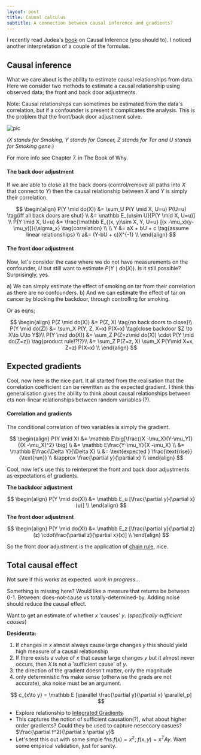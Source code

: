 ```yaml
---
layout: post
title: Causal calculus
subtitle: A connection between causal inference and gradients?
---
```


I recently read Judea's [book](https://www.goodreads.com/book/show/36204378-the-book-of-why
) on Causal Inference (you should to). I noticed another interpretation of a couple of the formulas.

## Causal inference

What we care about is the ability to estimate causal relationships from data. Here we consider two methods to estimate a causal relationship using observed data; the front and back door adjustments.

<side>Note: Causal relationships can sometimes be estimated from the data's correlation, but if a confounder is present it complicates the analysis. This is the problem that the front/back door adjustment solve.</side>

![pic]({{site.baseurl}}\images/smoking.png)


(_$X$ stands for Smoking, $Y$ stands for Cancer, $Z$ stands for Tar and $U$ stands for Smoking gene._)

<side>For more info see Chapter 7. in The Book of Why.
</side>

#### The back door adjustment

If we are able to close all the back doors (control/remove all paths into $X$ that connect to $Y$) then the causal relationship between $X$ and $Y$ is simply their correlation.

$$
\begin{align}
P(Y \mid do(X)) &= \sum_U P(Y \mid X, U=u) P(U=u) \tag{iff all back doors are shut} \\
&= \mathbb E_{u\sim U}[P(Y \mid X, U=u)] \\
P(Y \mid X, U=u) &=  \frac{\mathbb E_{(x, y)\sim X, Y, U=u} [(x -\mu_x)(y-\mu_y)]}{\sigma_x} \tag{correlation}  \\
\\
Y &= aX + bU + c \tag{assume linear relationships} \\
a&= (Y-bU + c)X^{-1} \\
\end{align}
$$


#### The front door adjustment

Now, let's consider the case where we do not have measurements on the confounder, $U$ but still want to estimate $P(Y \mid do(X))$. Is it still possible? Surprisingly, yes.

a) We can simply estimate the effect of smoking on tar from their correlation as there are no confounders.
b) And we can estimate the effect of tar on cancer by blocking the backdoor, through controlling for smoking.

Or as eqns;

$$
\begin{align}
P(Z \mid do(X)) &= P(Z, X) \tag{no back doors to close}\\
P(Y \mid do(Z)) &= \sum_X P(Y, Z, X=x) P(X=x) \tag{close backdoor $Z \to X\to U\to Y$}\\
P(Y \mid do(X)) &= \sum_Z P(Z=z\mid do(X)) \cdot P(Y \mid do(Z=z)) \tag{product rule!?!?}\\
&= \sum_Z P(Z=z, X) \sum_X P(Y\mid X=x, Z=z) P(X=x) \\
\end{align}
$$



## Expected gradients

Cool, now here is the nice part. It all started from the realisation that the correlation coefficient can be rewritten as the expected gradient. I think this generalisation gives the ability to think about causal relationships between cts non-linear relationships between random variables (?).

#### Correlation and gradients

The conditional correlation of two variables is simply the gradient.

$$
\begin{align}
P(Y \mid X) &= \mathbb E\big[\frac{(X -\mu_X)(Y-\mu_Y)}{(X -\mu_X)^2} \big] \\
&= \mathbb E\frac{Y-\mu_Y}{X -\mu_X} \\
&= \mathbb E\frac{\Delta Y}{\Delta X} \\
&= \text{expected } \frac{\text{rise}}{\text{run}} \\
&\approx \frac{\partial y}{\partial x} \\
\end{align}
$$

Cool, now let's use this to reinterpret the front and back door adjustments as expectations of gradients.


__The backdoor adjustment__

$$
\begin{align}
P(Y \mid do(X)) &= \mathbb E_u [\frac{\partial y}{\partial x}(u)]  \\
\end{align}
$$


__The front door adjustment__

$$
\begin{align}
P(Y \mid do(X)) &= \mathbb E_z [\frac{\partial y}{\partial z}(z) \cdot\frac{\partial z}{\partial x}(x)] \\
\end{align}
$$

So the front door adjustment is the application of [chain rule](https://en.wikipedia.org/wiki/Chain_rule), nice.


## Total causal effect

Not sure if this works as expected. _work in progress..._

<side>Something is missing here? Would like a measure that returns be between 0-1. Between: does-not-cause vs totally-determined-by. Adding noise should reduce the causal effect.</side>

Want to get an estimate of whether $x$ 'causes' $y$. (_specifically sufficient causes_)

__Desiderata:__

1. If changes in $x$ almost always cause large changes $y$ this should yield high measure of a causal relationship
2. If there exists a value of $x$ that cause large changes $y$ but it almost never occurs, then $X$ is not a 'sufficient cause' of $y$.
3. the direction of the gradient doesn't matter, only the magnitude
4. only deterministic fns make sense (otherwise the grads are not accurate), aka noise must be an argument.

$$
c_{x\to y} = \mathbb E [\parallel \frac{\partial y}{\partial x} \parallel_p]
$$


* Explore relationship to [Integrated Gradients](https://arxiv.org/abs/1703.01365)
* This captures the notion of sufficient causation(?), what about higher order gradients? Could they be used to capture neseccary casues? $\frac{\partial f^2}{\partial x \partial y}$
* Let's test this out with some simple fns.$f(x) = x^2$, $f(x,y) =x^T A y$. Want some empirical validation, just for sanity.
